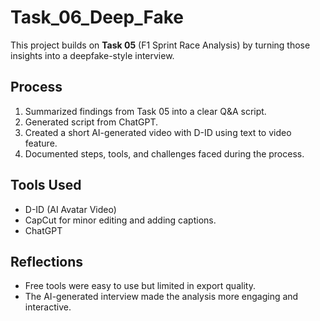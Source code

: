 # Task_06_Deep_Fake

This project builds on **Task 05** (F1 Sprint Race Analysis) by turning those insights into a deepfake-style interview.

## Process
1. Summarized findings from Task 05 into a clear Q&A script.
2. Generated script from ChatGPT.
3. Created a short AI-generated video with D-ID using text to video feature.
4. Documented steps, tools, and challenges faced during the process.

## Tools Used
- D-ID (AI Avatar Video)
- CapCut for minor editing and adding captions.
- ChatGPT

## Reflections
- Free tools were easy to use but limited in export quality.
- The AI-generated interview made the analysis more engaging and interactive.
